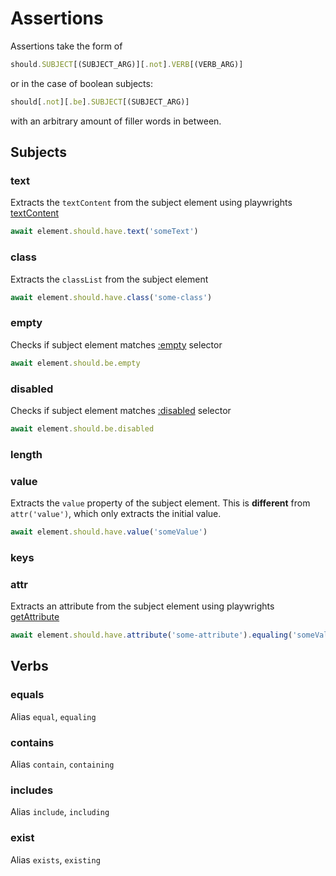 # Assertions

Assertions take the form of

```js
should.SUBJECT[(SUBJECT_ARG)][.not].VERB[(VERB_ARG)]
```
or in the case of boolean subjects:

```js
should[.not][.be].SUBJECT[(SUBJECT_ARG)]
```

with an arbitrary amount of filler words in between.

## Subjects

### text

Extracts the `textContent` from the subject element using playwrights [textContent](https://playwright.dev/docs/api/class-elementhandle#elementhandletextcontent)

```js
await element.should.have.text('someText')
```


### class

Extracts the `classList` from the subject element

```js
await element.should.have.class('some-class')
```

### empty

Checks if subject element matches [:empty](https://developer.mozilla.org/en-US/docs/Web/CSS/:disabled) selector

```js
await element.should.be.empty
```

### disabled

Checks if subject element matches [:disabled](https://developer.mozilla.org/en-US/docs/Web/CSS/:disabled) selector

```js
await element.should.be.disabled
```

### length
### value

Extracts the `value` property of the subject element.
This is **different** from `attr('value')`, which only extracts the initial value.

```js
await element.should.have.value('someValue')
```


### keys
### attr

Extracts an attribute from the subject element using playwrights [getAttribute](https://playwright.dev/docs/api/class-elementhandle#elementhandlegetattributename)

```js
await element.should.have.attribute('some-attribute').equaling('someValue')
```

## Verbs

### equals
Alias `equal`, `equaling`

### contains
Alias `contain`, `containing`

### includes
Alias `include`, `including`

### exist
Alias `exists`, `existing`
